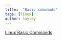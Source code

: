 ```yaml
---
title:  "Basic commands"
tags: [linux]
author: hayley
---
```



[Linux Basic Commands](https://maker.pro/linux/tutorial/basic-linux-commands-for-beginners)
